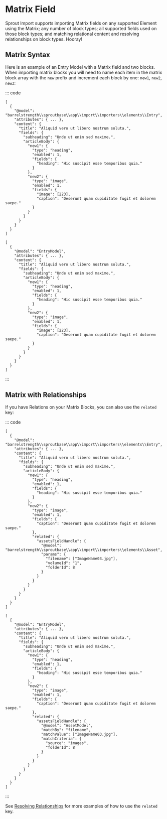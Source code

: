 # Matrix Field

Sprout Import supports importing Matrix fields on any supported Element using the Matrix; any number of block types; all supported fields used on those block types; and matching relational content and resolving relationships on block types. Hooray!

## Matrix Syntax

Here is an example of an Entry Model with a Matrix field and two blocks. When importing matrix blocks you will need to name each item in the matrix block array with the `new` prefix and increment each block by one: `new1`, `new2`, `new3`:

::: code

``` craft3
[  
  {
    "@model": "barrelstrength\\sproutbase\\app\\import\\importers\\elements\\Entry",
    "attributes": { ... },
    "content": {
      "title": "Aliquid vero ut libero nostrum soluta.",
      "fields": {
        "subheading": "Unde ut enim sed maxime.",
        "articleBody": {
          "new1": {
            "type": "heading",
            "enabled": 1,
            "fields": {
              "heading": "Hic suscipit esse temporibus quia."
            }
          },
          "new2": {
            "type": "image",
            "enabled": 1,
            "fields": {
              "image": [223],
              "caption": "Deserunt quam cupiditate fugit et dolorem saepe."
            }
          }
        }
      }
    }
  }
]
```

``` craft2
[  
  {
    "@model": "EntryModel",
    "attributes": { ... },
    "content": {
      "title": "Aliquid vero ut libero nostrum soluta.",
      "fields": {
        "subheading": "Unde ut enim sed maxime.",
        "articleBody": {
          "new1": {
            "type": "heading",
            "enabled": 1,
            "fields": {
              "heading": "Hic suscipit esse temporibus quia."
            }
          },
          "new2": {
            "type": "image",
            "enabled": 1,
            "fields": {
              "image": [223],
              "caption": "Deserunt quam cupiditate fugit et dolorem saepe."
            }
          }
        }
      }
    }
  }
]
```

:::

## Matrix with Relationships

If you have Relations on your Matrix Blocks, you can also use the `related` key:

::: code

``` craft3
[  
  {
    "@model": "barrelstrength\\sproutbase\\app\\import\\importers\\elements\\Entry",
    "attributes": { ... },
    "content": {
      "title": "Aliquid vero ut libero nostrum soluta.",
      "fields": {
        "subheading": "Unde ut enim sed maxime.",
        "articleBody": {
          "new1": {
            "type": "heading",
            "enabled": 1,
            "fields": {
              "heading": "Hic suscipit esse temporibus quia."
            }
          },
          "new2": {
            "type": "image",
            "enabled": 1,
            "fields": {
              "caption": "Deserunt quam cupiditate fugit et dolorem saepe."
            },
            "related": {
              "assetsFieldHandle": {
                "@model": "barrelstrength\\sproutbase\\app\\import\\importers\\elements\\Asset",
                "params": {
                  "filename": ["ImageName03.jpg"],
                  "volumeId": "1",
                  "folderId": 8
                }
              }
            }
          }
        }
      }
    }
  }
]
```

``` craft2
[  
  {
    "@model": "EntryModel",
    "attributes": { ... },
    "content": {
      "title": "Aliquid vero ut libero nostrum soluta.",
      "fields": {
        "subheading": "Unde ut enim sed maxime.",
        "articleBody": {
          "new1": {
            "type": "heading",
            "enabled": 1,
            "fields": {
              "heading": "Hic suscipit esse temporibus quia."
            }
          },
          "new2": {
            "type": "image",
            "enabled": 1,
            "fields": {
              "caption": "Deserunt quam cupiditate fugit et dolorem saepe."
            },
            "related": {
              "assetsFieldHandle": {
                "@model": "AssetModel",
                "matchBy": "filename",
                "matchValue": ["ImageName03.jpg"],
                "matchCriteria": {
                  "source": "images",
                  "folderId": 8
                }
              }
            }
          }
        }
      }
    }
  }
]
```

:::

See [Resolving Relationships](./resolve-relationships.md) for more examples of how to use the `related` key.

